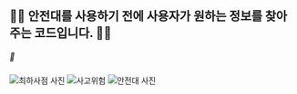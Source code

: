 ## 👷‍♀️ 안전대를 사용하기 전에 사용자가 원하는 정보를 찾아주는 코드입니다. 👷‍♀️
##### 🚨
![최하사점 사진](https://github.com/user-attachments/assets/569ac24b-0598-4d43-9357-c066a5bde97a)
![사고위험](https://github.com/user-attachments/assets/5eca26fd-e4f6-47ad-afa8-c58f4f1cf950)
![안전대 사진](https://github.com/user-attachments/assets/bdb9e207-bf88-48c0-b678-b03b6fe13fac)
